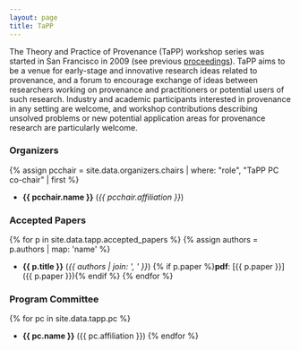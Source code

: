 ```yaml
---
layout: page
title: TaPP
---
```


The Theory and Practice of Provenance (TaPP) workshop series was started in San Francisco in 2009 (see previous [proceedings](https://www.usenix.org/conferences/byname/186)).
TaPP aims to be a venue for early-stage and innovative research ideas related to provenance, and a forum to encourage exchange of ideas between researchers working on provenance and practitioners or potential users of such research.
Industry and academic participants interested in provenance in any setting are welcome, and workshop contributions describing unsolved problems or new potential application areas for provenance research are particularly welcome.

### Organizers

{% assign pcchair = site.data.organizers.chairs | where: "role", "TaPP PC co-chair" | first %}
* **{{ pcchair.name }}** (*{{ pcchair.affiliation }}*)

### Accepted Papers

{% for p in site.data.tapp.accepted_papers %}
{% assign authors = p.authors | map: 'name' %}
* **{{ p.title }}** (*{{ authors | join: ', ' }}*) {% if p.paper %}**pdf**: [{{ p.paper }}]({{ p.paper }}){% endif %}
{% endfor %}

### Program Committee

{% for pc in site.data.tapp.pc %}
* **{{ pc.name }}** ({{ pc.affiliation }})
{% endfor %}
